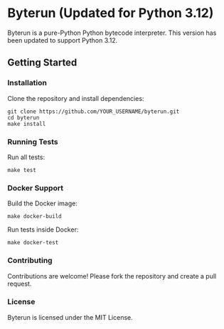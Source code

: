 
# Byterun (Updated for Python 3.12)

Byterun is a pure-Python Python bytecode interpreter. This version has been updated to support Python 3.12.

## Getting Started

### Installation

Clone the repository and install dependencies:

```
git clone https://github.com/YOUR_USERNAME/byterun.git
cd byterun
make install
```

### Running Tests

Run all tests:

```
make test
```

### Docker Support

Build the Docker image:

```
make docker-build
```

Run tests inside Docker:

```
make docker-test
```

### Contributing

Contributions are welcome! Please fork the repository and create a pull request.

### License

Byterun is licensed under the MIT License.
